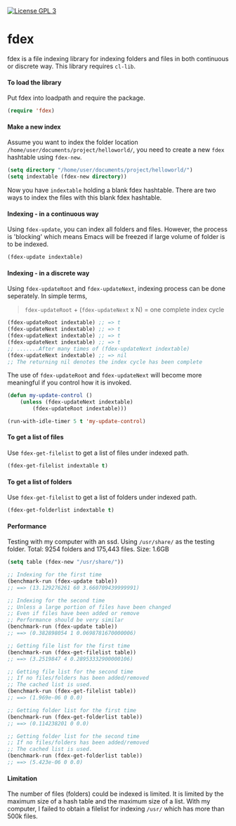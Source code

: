 [![License GPL 3][badge-license]](http://www.gnu.org/licenses/gpl-3.0.txt)

# fdex
fdex is a file indexing library for indexing folders and files in both continuous or discrete way. This library requires `cl-lib`.



#### To load the library
Put fdex into loadpath and require the package.

```el
(require 'fdex)
```


#### Make a new index
Assume you want to index the folder location
`/home/user/documents/project/helloworld/`,
you need to create a new `fdex` hashtable using `fdex-new`.

```el
(setq directory "/home/user/documents/project/helloworld/")
(setq indextable (fdex-new directory))
```

Now you have `indextable` holding a blank fdex hashtable.
There are two ways to index the files with this blank fdex hashtable.


#### Indexing - in a continuous way
Using `fdex-update`, you can index all folders and files. However, the process is 'blocking' which means Emacs will be freezed if large volume of folder is to be indexed.

```el
(fdex-update indextable)
```


#### Indexing - in a discrete way
Using `fdex-updateRoot` and `fdex-updateNext`, indexing process can be done seperately. In simple terms,
> `fdex-updateRoot` + (`fdex-updateNext` x N) = one complete index cycle

```el
(fdex-updateRoot indextable) ;; => t
(fdex-updateNext indextable) ;; => t
(fdex-updateNext indextable) ;; => t
(fdex-updateNext indextable) ;; => t
;; .......After many times of (fdex-updateNext indextable)
(fdex-updateNext indextable) ;; => nil
;; The returning nil denotes the index cycle has been complete
```

The use of `fdex-updateRoot` and `fdex-updateNext` will become more meaningful if you control how it is invoked.

```el
(defun my-update-control ()
    (unless (fdex-updateNext indextable)
        (fdex-updateRoot indextable)))

(run-with-idle-timer 5 t 'my-update-control)
```


#### To get a list of files
Use `fdex-get-filelist` to get a list of files under indexed path.

```el
(fdex-get-filelist indextable t)
```

#### To get a list of folders
Use `fdex-get-filelist` to get a list of folders under indexed path.

```el
(fdex-get-folderlist indextable t)
```

#### Performance
Testing with my computer with an ssd.
Using `/usr/share/` as the testing folder.
Total: 9254 folders and 175,443 files.
Size: 1.6GB

```el
(setq table (fdex-new "/usr/share/"))

;; Indexing for the first time
(benchmark-run (fdex-update table))
;; ==> (13.129276261 60 3.660709439999991)

;; Indexing for the second time
;; Unless a large portion of files have been changed
;; Even if files have been added or remove
;; Performance should be very similar
(benchmark-run (fdex-update table))
;; ==> (0.382898054 1 0.0698781670000006)

;; Getting file list for the first time
(benchmark-run (fdex-get-filelist table))
;; ==> (3.2519847 4 0.28953332900000106)

;; Getting file list for the second time
;; If no files/folders has been added/removed
;; The cached list is used.
(benchmark-run (fdex-get-filelist table))
;; ==> (1.969e-06 0 0.0)

;; Getting folder list for the first time
(benchmark-run (fdex-get-folderlist table))
;; ==> (0.114238201 0 0.0)

;; Getting folder list for the second time
;; If no files/folders has been added/removed
;; The cached list is used.
(benchmark-run (fdex-get-folderlist table))
;; ==> (5.423e-06 0 0.0)
```

#### Limitation
The number of files (folders) could be indexed is limited.
It is limited by the maximum size of a hash table and the maximum size of a list.
With my computer, I failed to obtain a filelist for indexing `/usr/` which has more than 500k files.

[badge-license]: https://img.shields.io/badge/license-GPL_3-green.svg
